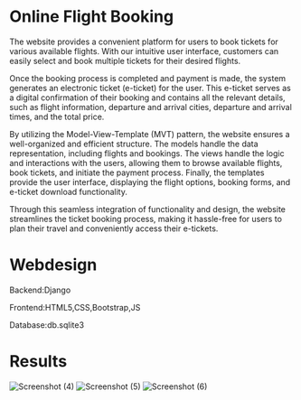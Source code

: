 # Online Flight Booking
The website provides a convenient platform for users to book tickets for various available flights. With our intuitive user interface, customers can easily select and book multiple tickets for their desired flights.

Once the booking process is completed and payment is made, the system generates an electronic ticket (e-ticket) for the user. This e-ticket serves as a digital confirmation of their booking and contains all the relevant details, such as flight information, departure and arrival cities, departure and arrival times, and the total price.

By utilizing the Model-View-Template (MVT) pattern, the website ensures a well-organized and efficient structure. The models handle the data representation, including flights and bookings. The views handle the logic and interactions with the users, allowing them to browse available flights, book tickets, and initiate the payment process. Finally, the templates provide the user interface, displaying the flight options, booking forms, and e-ticket download functionality.

Through this seamless integration of functionality and design, the website streamlines the ticket booking process, making it hassle-free for users to plan their travel and conveniently access their e-tickets.

# Webdesign

Backend:Django

Frontend:HTML5,CSS,Bootstrap,JS

Database:db.sqlite3

# Results
![Screenshot (4)](https://github.com/MukeshKr55/flight-booking/assets/68548372/068c796c-008d-4074-89c1-667d0d75d730)
![Screenshot (5)](https://github.com/MukeshKr55/flight-booking/assets/68548372/975effd1-3e0b-44bb-95ff-e89e5d71b726)
![Screenshot (6)](https://github.com/MukeshKr55/flight-booking/assets/68548372/f79eb601-0980-47e4-ace2-00dfd6d9e677)
